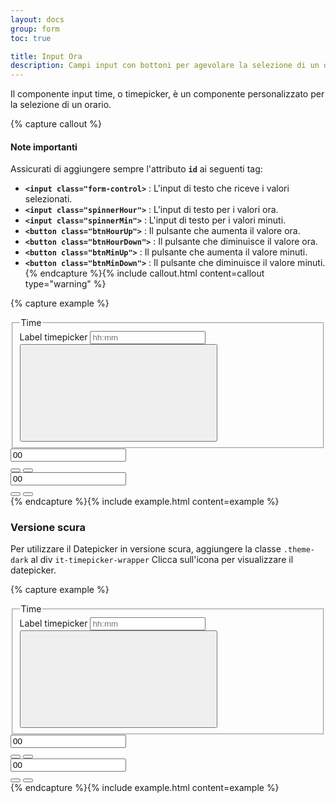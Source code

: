 ```yaml
---
layout: docs
group: form
toc: true

title: Input Ora
description: Campi input con bottoni per agevolare la selezione di un orario
---
```


Il componente input time, o timepicker, è un componente personalizzato per la selezione di un orario.

{% capture callout %}

#### Note importanti

Assicurati di aggiungere sempre l'attributo **`id`** ai seguenti tag:

- **`<input class="form-control>`** : L'input di testo che riceve i valori selezionati.
- **`<input class="spinnerHour">`** : L'input di testo per i valori ora.
- **`<input class="spinnerMin">`** : L'input di testo per i valori minuti.
- **`<button class="btnHourUp">`** : Il pulsante che aumenta il valore ora.
- **`<button class="btnHourDown">`** : Il pulsante che diminuisce il valore ora.
- **`<button class="btnMinUp">`** : Il pulsante che aumenta il valore minuti.
- **`<button class="btnMinDown">`** : Il pulsante che diminuisce il valore minuti.
  {% endcapture %}{% include callout.html content=callout type="warning" %}

{% capture example %}

<div class="it-timepicker-wrapper">
  <section class="time-spinner">
    <div class="error_container" role="alert" aria-atomic="true"></div>
    <fieldset>
      <legend><span class="visually-hidden">Time</span></legend>
      <div>
        <div class="calendar-input-container">
          <div class="form-group">
            <label for="txtTime1">Label timepicker</label>
            <input class="form-control txtTime" id="txtTime1" type="text" placeholder="hh:mm">
            <button class="btn-time" id="btnTime1" aria-label="Time picker - Scadenza">
              <svg class="icon">
                <use href="{{ site.baseurl }}/dist/svg/sprites.svg#it-clock"></use>
              </svg>
            </button>
          </div>
        </div>
      </div>
    </fieldset>
    <div class="spinner-control" aria-hidden="true" role="region" aria-label="Due Date Time" tabindex="-1">
      <div class="spinner-hour spinner">
        <input class="spinnerHour form-control" id="spinnerh" aria-label="hour" type="number" value="00" role="spinbutton" maxlength="2" aria-valuenow="00" aria-valuemax="23" aria-valuemin="0" bb-skip="3">
        <div class="button-wrapper">
          <button class="button-hour btnHourUp" id="iduph" aria-label="Increase Hour">
            <span class="icon-up"></span>
          </button>
          <button class="button-hour btnHourDown" id="iddownh" aria-label="Decrease Hour">
            <span class="icon-down"></span>
          </button>
        </div>
      </div>
      <div class="spinner-min spinner">
        <input class="spinnerMin form-control" id="spinnerm" aria-label="minute" type="number" value="00" role="spinbutton" aria-valuenow="00" maxlength="2" aria-valuemax="59" aria-valuemin="00" bb-skip="10">
        <div class="button-wrapper">
          <button class="btnMinUp button-minute" id="idupm" aria-label="Increase Minute">
            <span class="icon-up"></span>
          </button>
          <button class="btnMinDown button-minute" id="iddownm" aria-label="Decrease Minute">
            <span class="icon-down"></span>
          </button>
        </div>
      </div>
    </div>
  </section>
</div>
{% endcapture %}{% include example.html content=example %}

### Versione scura

Per utilizzare il Datepicker in versione scura, aggiungere la classe `.theme-dark` al div `it-timepicker-wrapper`
Clicca sull'icona per visualizzare il datepicker.

{% capture example %}

<div class="it-timepicker-wrapper theme-dark">
  <section class="time-spinner">
    <div class="error_container" role="alert" aria-atomic="true"></div>
    <fieldset>
      <legend><span class="visually-hidden">Time</span></legend>
      <div>
        <div class="calendar-input-container">
          <div class="form-group">
            <label for="txtTime2">Label timepicker</label>
            <input class="form-control txtTime" id="txtTime2" type="text" placeholder="hh:mm">
            <button class="btn-time" id="btnTime2" aria-label="Time picker - Scadenza">
              <svg class="icon">
                <use href="{{ site.baseurl }}/dist/svg/sprites.svg#it-clock"></use>
              </svg>
            </button>
          </div>
        </div>
      </div>
    </fieldset>
    <div class="spinner-control" aria-hidden="true" role="region" aria-label="Due Date Time" tabindex="-1">
      <div class="spinner-hour spinner">
        <input class="spinnerHour form-control" id="spinnerh2" aria-label="hour" type="number" value="00" role="spinbutton" maxlength="2" aria-valuenow="00" aria-valuemax="23" aria-valuemin="00" bb-skip="3">
        <div class="button-wrapper">
          <button class="button-hour btnHourUp" id="iduph2" aria-label="Increase Hour">
            <span class="icon-up"></span>
          </button>
          <button class="button-hour btnHourDown" id="iddownh2" aria-label="Decrease Hour">
            <span class="icon-down"></span>
          </button>
        </div>
      </div>
      <div class="spinner-min spinner">
        <input class="spinnerMin form-control" id="spinnerm2" aria-label="minute" type="number" value="00" role="spinbutton" aria-valuenow="00" maxlength="2" aria-valuemax="59" aria-valuemin="00" bb-skip="10">
        <div class="button-wrapper">
          <button class="btnMinUp button-minute" id="idupm2" aria-label="Increase Minute">
            <span class="icon-up"></span>
          </button>
          <button class="btnMinDown button-minute" id="iddownm2" aria-label="Decrease Minute">
            <span class="icon-down"></span>
          </button>
        </div>
      </div>
    </div>
  </section>
</div>
{% endcapture %}{% include example.html content=example %}

